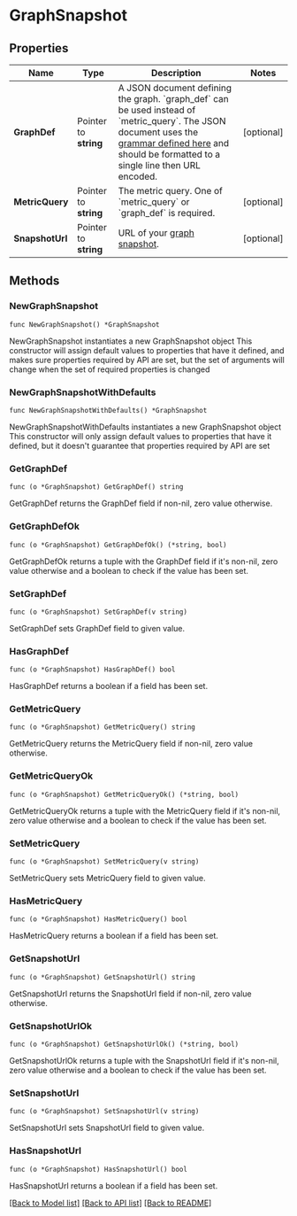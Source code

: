 # GraphSnapshot

## Properties

Name | Type | Description | Notes
------------ | ------------- | ------------- | -------------
**GraphDef** | Pointer to **string** | A JSON document defining the graph. &#x60;graph_def&#x60; can be used instead of &#x60;metric_query&#x60;. The JSON document uses the [grammar defined here](https://docs.datadoghq.com/graphing/graphing_json/#grammar) and should be formatted to a single line then URL encoded. | [optional] 
**MetricQuery** | Pointer to **string** | The metric query. One of &#x60;metric_query&#x60; or &#x60;graph_def&#x60; is required. | [optional] 
**SnapshotUrl** | Pointer to **string** | URL of your [graph snapshot](https://docs.datadoghq.com/metrics/explorer/#snapshot). | [optional] 

## Methods

### NewGraphSnapshot

`func NewGraphSnapshot() *GraphSnapshot`

NewGraphSnapshot instantiates a new GraphSnapshot object
This constructor will assign default values to properties that have it defined,
and makes sure properties required by API are set, but the set of arguments
will change when the set of required properties is changed

### NewGraphSnapshotWithDefaults

`func NewGraphSnapshotWithDefaults() *GraphSnapshot`

NewGraphSnapshotWithDefaults instantiates a new GraphSnapshot object
This constructor will only assign default values to properties that have it defined,
but it doesn't guarantee that properties required by API are set

### GetGraphDef

`func (o *GraphSnapshot) GetGraphDef() string`

GetGraphDef returns the GraphDef field if non-nil, zero value otherwise.

### GetGraphDefOk

`func (o *GraphSnapshot) GetGraphDefOk() (*string, bool)`

GetGraphDefOk returns a tuple with the GraphDef field if it's non-nil, zero value otherwise
and a boolean to check if the value has been set.

### SetGraphDef

`func (o *GraphSnapshot) SetGraphDef(v string)`

SetGraphDef sets GraphDef field to given value.

### HasGraphDef

`func (o *GraphSnapshot) HasGraphDef() bool`

HasGraphDef returns a boolean if a field has been set.

### GetMetricQuery

`func (o *GraphSnapshot) GetMetricQuery() string`

GetMetricQuery returns the MetricQuery field if non-nil, zero value otherwise.

### GetMetricQueryOk

`func (o *GraphSnapshot) GetMetricQueryOk() (*string, bool)`

GetMetricQueryOk returns a tuple with the MetricQuery field if it's non-nil, zero value otherwise
and a boolean to check if the value has been set.

### SetMetricQuery

`func (o *GraphSnapshot) SetMetricQuery(v string)`

SetMetricQuery sets MetricQuery field to given value.

### HasMetricQuery

`func (o *GraphSnapshot) HasMetricQuery() bool`

HasMetricQuery returns a boolean if a field has been set.

### GetSnapshotUrl

`func (o *GraphSnapshot) GetSnapshotUrl() string`

GetSnapshotUrl returns the SnapshotUrl field if non-nil, zero value otherwise.

### GetSnapshotUrlOk

`func (o *GraphSnapshot) GetSnapshotUrlOk() (*string, bool)`

GetSnapshotUrlOk returns a tuple with the SnapshotUrl field if it's non-nil, zero value otherwise
and a boolean to check if the value has been set.

### SetSnapshotUrl

`func (o *GraphSnapshot) SetSnapshotUrl(v string)`

SetSnapshotUrl sets SnapshotUrl field to given value.

### HasSnapshotUrl

`func (o *GraphSnapshot) HasSnapshotUrl() bool`

HasSnapshotUrl returns a boolean if a field has been set.


[[Back to Model list]](../README.md#documentation-for-models) [[Back to API list]](../README.md#documentation-for-api-endpoints) [[Back to README]](../README.md)


